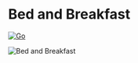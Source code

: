 # Bed and Breakfast

[![Go](https://github.com/asvirts/breakfast/actions/workflows/go.yml/badge.svg)](https://github.com/asvirts/breakfast/actions/workflows/go.yml)

![Bed and Breakfast](https://images.unsplash.com/photo-1584132905271-512c958d674a?q=80&w=1470&auto=format&fit=crop&ixlib=rb-4.0.3&ixid=M3wxMjA3fDB8MHxwaG90by1wYWdlfHx8fGVufDB8fHx8fA%3D%3D)
